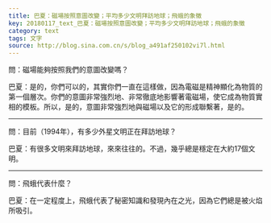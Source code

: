 ```yaml
---
title: 巴夏：磁場按照意圖改變；平均多少文明拜訪地球；飛蛾的象徵
key: 20180117_text_巴夏：磁場按照意圖改變；平均多少文明拜訪地球；飛蛾的象徵
category: text
tags: 文字
source: http://blog.sina.com.cn/s/blog_a491af250102vi7l.html
---
```


問：磁場能夠按照我們的意圖改變嗎？

巴夏：是的，你們可以的，其實你們一直在這樣做，因為電磁是精神顯化為物質的第一個層次。你們的意圖非常強烈地、非常徹底地影響著電磁場，使它成為物質實相的模板。所以，是的，意圖非常強烈地與磁場以及它的形成聯繫著，是的。

---

問：目前（1994年），有多少外星文明正在拜訪地球？

巴夏：有很多文明來拜訪地球，來來往往的。不過，幾乎總是穩定在大約17個文明。

---

問：飛蛾代表什麼？

巴夏：在一定程度上，飛蛾代表了秘密知識和發現內在之光，因為它們總是被火焰所吸引。
